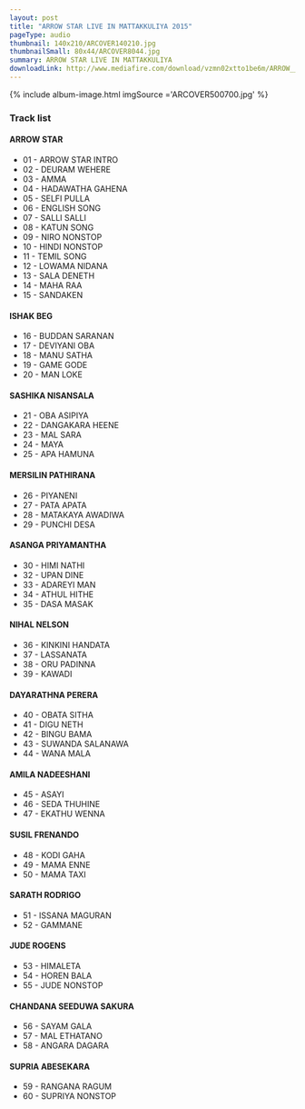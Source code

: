```yaml
---
layout: post
title: "ARROW STAR LIVE IN MATTAKKULIYA 2015"
pageType: audio
thumbnail: 140x210/ARCOVER140210.jpg
thumbnailSmall: 80x44/ARCOVER8044.jpg
summary: ARROW STAR LIVE IN MATTAKKULIYA
downloadLink: http://www.mediafire.com/download/vzmn02xtto1be6m/ARROW__STAR_LIVE_IN_MATTAKKULIYA_2015.rar
---
```



{% include album-image.html imgSource ='ARCOVER500700.jpg' %}

### Track list 

####   ARROW STAR  

- 01 - ARROW STAR INTRO 
- 02 - DEURAM WEHERE  
- 03 - AMMA 
- 04 - HADAWATHA GAHENA 
- 05 - SELFI PULLA 
- 06 - ENGLISH SONG 
- 07 - SALLI SALLI 
- 08 - KATUN SONG 
- 09 - NIRO NONSTOP 
- 10 - HINDI NONSTOP 
- 11 - TEMIL SONG 
- 12 - LOWAMA NIDANA 
- 13 - SALA DENETH 
- 14 - MAHA RAA 
- 15 - SANDAKEN 


####   ISHAK BEG


- 16 - BUDDAN SARANAN 
- 17 - DEVIYANI OBA 
- 18 - MANU SATHA 
- 19 - GAME GODE  
- 20 - MAN LOKE 


####   SASHIKA NISANSALA


- 21 - OBA ASIPIYA 
- 22 - DANGAKARA HEENE 
- 23 - MAL SARA  
- 24 - MAYA 
- 25 - APA HAMUNA 


####   MERSILIN PATHIRANA


- 26 - PIYANENI 
- 27 - PATA APATA  
- 28 - MATAKAYA AWADIWA 
- 29 - PUNCHI DESA  


####   ASANGA PRIYAMANTHA


- 30 - HIMI NATHI 
- 32 - UPAN DINE 
- 33 - ADAREYI MAN 
- 34 - ATHUL HITHE 
- 35 - DASA MASAK 


####   NIHAL NELSON


- 36 - KINKINI HANDATA 
- 37 - LASSANATA  
- 38 - ORU PADINNA  
- 39 - KAWADI 


####   DAYARATHNA PERERA


- 40 - OBATA SITHA 
- 41 - DIGU NETH  
- 42 - BINGU BAMA 
- 43 - SUWANDA SALANAWA 
- 44 - WANA MALA  


####   AMILA NADEESHANI


- 45 - ASAYI 
- 46 - SEDA THUHINE  
- 47 - EKATHU WENNA  


####   SUSIL FRENANDO


- 48 - KODI GAHA 
- 49 - MAMA ENNE 
- 50 - MAMA TAXI  


####   SARATH RODRIGO


- 51 - ISSANA MAGURAN  
- 52 - GAMMANE 


####   JUDE ROGENS


- 53 - HIMALETA 
- 54 - HOREN BALA 
- 55 - JUDE NONSTOP 


####   CHANDANA SEEDUWA SAKURA
 

- 56 - SAYAM GALA 
- 57 - MAL ETHATANO 
- 58 - ANGARA DAGARA 


####   SUPRIA ABESEKARA


- 59 - RANGANA RAGUM 
- 60 - SUPRIYA NONSTOP 







